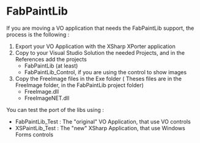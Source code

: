 # FabPaintLib

If you are moving a VO application that needs the FabPaintLib support, the process is the following :

1. Export your VO Application with the XSharp XPorter application
2. Copy to your Visual Studio Solution the needed Projects, and in the References add the projects
    - FabPaintLib (at least)
    - FabPaintLib_Control, if you are using the control to show images
3. Copy the FreeImage files in the Exe folder
   ( Theses files are in the FreeImage folder, in the FabPaintLib project folder)
   - FreeImage.dll
   - FreeImageNET.dll


You can test the port of the libs using :
- FabPaintLib_Test : The "original" VO Application, that use VO controls
- XSPaintLib_Test : The "new" XSharp Application, that use Windows Forms controls